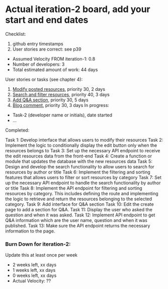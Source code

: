 # Actual iteration-2 board, add your start and end dates

Checklist:

1. github entry timestamps
2. User stories are correct: see p39

- Assumed Velocity FROM iteration-1: 0.8
- Number of developers: 3
- Total estimated amount of work: 44 days

User stories or tasks (see chapter 4):

1. [Modify posted resources](./user_stories/modify_posted_resources.md), priority 30, 2 days
2. [Search and filter resources](./user_stories/search_filter_resources.md), priority 40, 3 days
3. [Add Q&A section](./user_stories/Q&A.md), priority 30, 5 days
4. [Blog comment](./user_stories/download_resources.md), priority 30, 3 days
   In progress:

- Task-2 (developer name or initials), date started
- ...

Completed:

Task 1: Develop interface that allows users to modify their resources
Task 2: Implement the logic to conditionally display the edit button only when the resources belongs to
Task 3: Set up the necessary API endpoint to receive the edit resources data from the front-end
Task 4: Create a function or module that updates the database with the new resources data
Task 5: Design and develop the search functionality to allow users to search for resources by author or title
Task 6: Implement the filtering and sorting features that allows users to filter or sort resources by category
Task 7: Set up the necessary API endpoint to handle the search functionality by author or title
Task 8: Implement the API endpoint for filtering and sorting resources by category. This includes defining the route and implementing the logic to retrieve and return the resources belonging to the selected category.
Task 9: Add interface for Q&A section
Task 10: Edit the create page to add a section for Q&A.
Task 11: Display the user who asked the question and when it was asked.
Task 12: Implement API endpoint to get Q&A information which are the user name, question and when it was published.
Task 13: Make sure the API endpoint returns the necessary information to the page.

### Burn Down for iteration-2:

Update this at least once per week

- 2 weeks left, xx days
- 1 weeks left, xx days
- 0 weeks left, xx days
- Actual Velocity: ??
